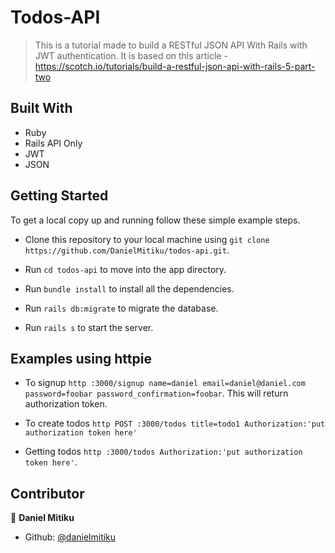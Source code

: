 # Todos-API

> This is a tutorial made to build a RESTful JSON API With Rails with JWT authentication. It is based on this article - https://scotch.io/tutorials/build-a-restful-json-api-with-rails-5-part-two

## Built With

- Ruby
- Rails API Only
- JWT
- JSON

## Getting Started

To get a local copy up and running follow these simple example steps.

- Clone this repository to your local machine using `git clone https://github.com/DanielMitiku/todos-api.git`.

- Run `cd todos-api` to move into the app directory.

- Run `bundle install` to install all the dependencies.

- Run `rails db:migrate` to migrate the database.

- Run `rails s` to start the server.

## Examples using httpie

- To signup `http :3000/signup name=daniel email=daniel@daniel.com password=foobar password_confirmation=foobar`. This will return authorization token.

- To create todos `http POST :3000/todos title=todo1 Authorization:'put authorization token here'`

- Getting todos `http :3000/todos Authorization:'put authorization token here'`.

## Contributor

👤 **Daniel Mitiku**

- Github: [@danielmitiku](https://github.com/DanielMitiku)
